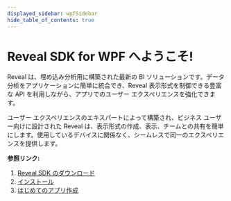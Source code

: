 ```yaml
---
displayed_sidebar: wpfSidebar
hide_table_of_contents: true
---
```


# Reveal SDK for WPF へようこそ!

Reveal は、埋め込み分析用に構築された最新の BI ソリューションです。データ分析をアプリケーションに簡単に統合でき、Reveal 表示形式を制御できる豊富な API を利用しながら、アプリでのユーザー エクスペリエンスを強化できます。

ユーザー エクスペリエンスのエキスパートによって構築され、ビジネス ユーザー向けに設計された Reveal は、表示形式の作成、表示、チームとの共有を簡単にします。使用しているデバイスに関係なく、シームレスで同一のエクスペリエンスを提供します。

**参照リンク:**
1. [Reveal SDK のダウンロード](https://www.revealbi.io/ja/download-sdk)
2. [インストール](installation.md)
3. [はじめてのアプリ作成](getting-started.md)